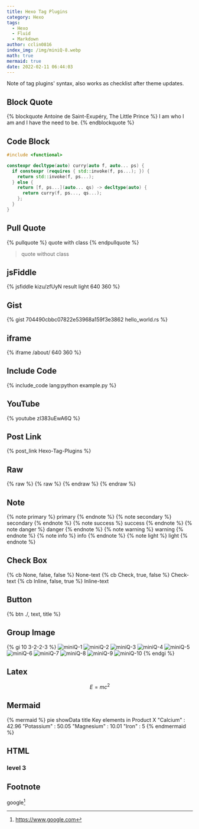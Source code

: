 ```yaml
---
title: Hexo Tag Plugins
category: Hexo
tags:
  - Hexo
  - Fluid
  - Markdown
author: cclin0816
index_img: /img/miniQ-8.webp
math: true
mermaid: true
date: 2022-02-11 06:44:03
---
```


Note of tag plugins' syntax, also works as checklist after theme updates.

<!-- more -->

## Block Quote

{% blockquote Antoine de Saint-Exupéry, The Little Prince %}
I am who I am and I have the need to be.
{% endblockquote %}

## Code Block

```cpp
#include <functional>

constexpr decltype(auto) curry(auto f, auto... ps) {
  if constexpr (requires { std::invoke(f, ps...); }) {
    return std::invoke(f, ps...);
  } else {
    return [f, ps...](auto... qs) -> decltype(auto) {
      return curry(f, ps..., qs...);
    };
  }
}
```

## Pull Quote

{% pullquote %}
quote with class
{% endpullquote %}

> quote without class

## jsFiddle

{% jsfiddle kizu/zfUyN result light 640 360 %}

## Gist

{% gist 704490cbbc07822e53968a159f3e3862 hello_world.rs %}

## iframe

{% iframe /about/ 640 360 %}

## Include Code

{% include_code lang:python example.py %}

## YouTube

{% youtube zI383uEwA6Q %}

## Post Link

{% post_link Hexo-Tag-Plugins %}

## Raw

{% raw %}
{% raw %}
{% endraw %}
{% endraw %}

## Note

{% note primary %}
primary
{% endnote %}
{% note secondary %}
secondary
{% endnote %}
{% note success %}
success
{% endnote %}
{% note danger %}
danger
{% endnote %}
{% note warning %}
warning
{% endnote %}
{% note info %}
info
{% endnote %}
{% note light %}
light
{% endnote %}

## Check Box

{% cb None, false, false %} None-text
{% cb Check, true, false %} Check-text
{% cb Inline, false, true %} Inline-text

## Button

{% btn ./, text, title %}

## Group Image

{% gi 10 3-2-2-3 %}
![miniQ-1](/img/miniQ-1.webp)
![miniQ-2](/img/miniQ-2.webp)
![miniQ-3](/img/miniQ-3.webp)
![miniQ-4](/img/miniQ-4.webp)
![miniQ-5](/img/miniQ-5.webp)
![miniQ-6](/img/miniQ-6.webp)
![miniQ-7](/img/miniQ-7.webp)
![miniQ-8](/img/miniQ-8.webp)
![miniQ-9](/img/miniQ-9.webp)
![miniQ-10](/img/miniQ-10.webp)
{% endgi %}

## Latex

$$
E=mc^2
$$

## Mermaid

{% mermaid %}
pie showData
    title Key elements in Product X
    "Calcium" : 42.96
    "Potassium" : 50.05
    "Magnesium" : 10.01
    "Iron" :  5
{% endmermaid %}

## HTML

<h3> level 3 </h3>
<script> alert('script works'); </script>
<!-- comment works -->

## Footnote

google[^1]

[^1]: https://www.google.com